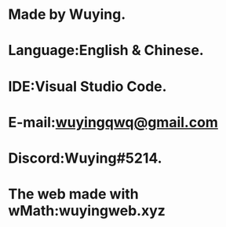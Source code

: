 # Made by Wuying.
# Language:English & Chinese.
# IDE:Visual Studio Code.
# E-mail:wuyingqwq@gmail.com
# Discord:Wuying#5214.
# The web made with wMath:wuyingweb.xyz
